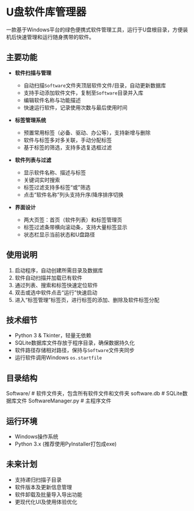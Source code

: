 # U盘软件库管理器

一款基于Windows平台的绿色便携式软件管理工具，运行于U盘根目录，方便装机后快速管理和运行随身携带的软件。

## 主要功能

- **软件扫描与管理**  
  - 自动扫描`Software`文件夹顶层软件文件/目录，自动更新数据库  
  - 支持手动添加软件文件，复制至`Software`目录并入库  
  - 编辑软件名称与功能描述  
  - 快速运行软件，记录使用次数与最后使用时间  

- **标签管理系统**  
  - 预置常用标签（必备、驱动、办公等），支持新增与删除  
  - 软件与标签多对多关联，手动分配标签  
  - 基于标签的筛选，支持多选复选框过滤  

- **软件列表与过滤**  
  - 显示软件名称、描述与标签  
  - 关键词实时搜索  
  - 标签过滤支持多标签“或”筛选  
  - 点击“软件名称”列头支持升序/降序排序切换  

- **界面设计**  
  - 两大页签：首页（软件列表）和标签管理页  
  - 标签过滤条带横向滚动条，支持大量标签显示  
  - 状态栏显示当前状态和U盘路径  

## 使用说明

1. 启动程序，自动创建所需目录及数据库  
2. 软件自动扫描并加载已有软件  
3. 通过列表、搜索和标签快速定位软件  
4. 双击或选中软件点击“运行”快速启动  
5. 进入“标签管理”标签页，进行标签的添加、删除及软件标签分配  

## 技术细节

- Python 3 & Tkinter，轻量无依赖  
- SQLite数据库文件存放于程序目录，确保数据持久化  
- 软件路径存储相对路径，保持与`Software`文件夹同步  
- 运行软件调用Windows `os.startfile`  

## 目录结构


Software/ # 软件文件夹，包含所有软件文件和文件夹
software.db # SQLite数据库文件
SoftwareManager.py # 主程序文件


## 运行环境

- Windows操作系统  
- Python 3.x (推荐使用PyInstaller打包成exe)  

## 未来计划

- 支持递归扫描子目录  
- 软件版本及更新信息管理  
- 软件卸载及批量导入导出功能  
- 更现代化UI及使用体验优化  